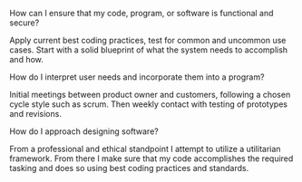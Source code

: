 How can I ensure that my code, program, or software is functional and secure?

Apply current best coding practices, test for common and uncommon use cases. Start with a solid blueprint of what the system needs to accomplish and how.

How do I interpret user needs and incorporate them into a program?

Initial meetings between product owner and customers, following a chosen cycle style such as scrum. Then weekly contact with testing of prototypes and revisions.

How do I approach designing software?

From a professional and ethical standpoint I attempt to utilize a utilitarian framework. From there I make sure that my code accomplishes the required tasking and does so using best coding practices and standards.
